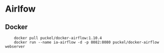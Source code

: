 # Airlfow

## Docker 
          
        docker pull puckel/docker-airflow:1.10.4
        docker run --name ia-airflow -d -p 8082:8080 puckel/docker-airflow webserver 

